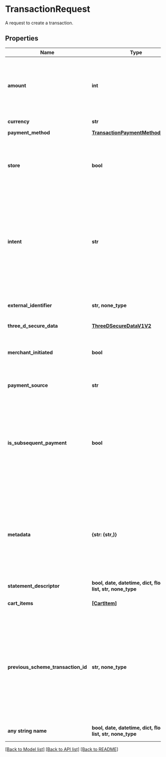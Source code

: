 # TransactionRequest

A request to create a transaction.

## Properties
Name | Type | Description | Notes
------------ | ------------- | ------------- | -------------
**amount** | **int** | The monetary amount to create an authorization for, in the smallest currency unit for the given currency, for example &#x60;1299&#x60; cents to create an authorization for &#x60;$12.99&#x60;. | 
**currency** | **str** | A supported ISO-4217 currency code. | 
**payment_method** | [**TransactionPaymentMethodRequest**](TransactionPaymentMethodRequest.md) |  | 
**store** | **bool** | Whether or not to also try and store the payment method with us so that it can be used again for future use. This is only supported for payment methods that support this feature. | [optional]  if omitted the server will use the default value of False
**intent** | **str** | Defines the intent of this API call. This determines the desired initial state of the transaction.  * &#x60;authorize&#x60; - (Default) Optionally approves and then authorizes a transaction but does not capture the funds. * &#x60;capture&#x60; - Optionally approves and then authorizes and captures the funds of the transaction. | [optional]  if omitted the server will use the default value of "authorize"
**external_identifier** | **str, none_type** | An external identifier that can be used to match the transaction against your own records. | [optional] 
**three_d_secure_data** | [**ThreeDSecureDataV1V2**](ThreeDSecureDataV1V2.md) |  | [optional] 
**merchant_initiated** | **bool** | Indicates whether the transaction was initiated by the merchant (true) or customer (false). | [optional]  if omitted the server will use the default value of False
**payment_source** | **str** | The source of the transaction. Defaults to &#x60;ecommerce&#x60;. | [optional] 
**is_subsequent_payment** | **bool** | Indicates whether the transaction represents a subsequent payment coming from a setup recurring payment. Please note this flag is only compatible with &#x60;payment_source&#x60; set to &#x60;recurring&#x60;, &#x60;installment&#x60;, or &#x60;card_on_file&#x60; and will be ignored for other values or if &#x60;payment_source&#x60; is not present. | [optional]  if omitted the server will use the default value of False
**metadata** | **{str: (str,)}** | Any additional information about the transaction that you would like to store as key-value pairs. This data is passed to payment service providers that support it. Please visit https://gr4vy.com/docs/ under &#x60;Connections&#x60; for more information on how specific providers support metadata. | [optional] 
**statement_descriptor** | **bool, date, datetime, dict, float, int, list, str, none_type** |  | [optional] 
**cart_items** | [**[CartItem]**](CartItem.md) | An array of cart items that represents the line items of a transaction. | [optional] 
**previous_scheme_transaction_id** | **str, none_type** | A scheme&#39;s transaction identifier to use in connecting a merchant initiated transaction to a previous customer initiated transaction.  If not provided, and a qualifying customer initiated transaction has been previously made, then Gr4vy will populate this value with the identifier returned for that transaction.  e.g. the Visa Transaction Identifier, or Mastercard Trace ID. | [optional]  if omitted the server will use the default value of "null"
**any string name** | **bool, date, datetime, dict, float, int, list, str, none_type** | any string name can be used but the value must be the correct type | [optional]

[[Back to Model list]](../README.md#documentation-for-models) [[Back to API list]](../README.md#documentation-for-api-endpoints) [[Back to README]](../README.md)


